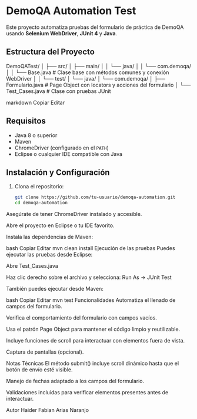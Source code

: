 # DemoQA Automation Test

Este proyecto automatiza pruebas del formulario de práctica de DemoQA usando **Selenium WebDriver**, **JUnit 4** y **Java**.

## Estructura del Proyecto

DemoQATest/
│
├── src/
│ ├── main/
│ │ └── java/
│ │ └── com.demoqa/
│ │ └── Base.java # Clase base con métodos comunes y conexión WebDriver
│
│ └── test/
│ └── java/
│ └── com.demoqa/
│ ├── Formulario.java # Page Object con locators y acciones del formulario
│ └── Test_Cases.java # Clase con pruebas JUnit

markdown
Copiar
Editar

## Requisitos

- Java 8 o superior
- Maven
- ChromeDriver (configurado en el `PATH`)
- Eclipse o cualquier IDE compatible con Java

## Instalación y Configuración

1. Clona el repositorio:
   ```bash
   git clone https://github.com/tu-usuario/demoqa-automation.git
   cd demoqa-automation
Asegúrate de tener ChromeDriver instalado y accesible.

Abre el proyecto en Eclipse o tu IDE favorito.

Instala las dependencias de Maven:

bash
Copiar
Editar
mvn clean install
Ejecución de las pruebas
Puedes ejecutar las pruebas desde Eclipse:

Abre Test_Cases.java

Haz clic derecho sobre el archivo y selecciona:
Run As → JUnit Test

También puedes ejecutar desde Maven:

bash
Copiar
Editar
mvn test
Funcionalidades
Automatiza el llenado de campos del formulario.

Verifica el comportamiento del formulario con campos vacíos.

Usa el patrón Page Object para mantener el código limpio y reutilizable.

Incluye funciones de scroll para interactuar con elementos fuera de vista.

Captura de pantallas (opcional).

Notas Técnicas
El método submit() incluye scroll dinámico hasta que el botón de envío esté visible.

Manejo de fechas adaptado a los campos del formulario.

Validaciones incluidas para verificar elementos presentes antes de interactuar.

Autor
Haider Fabian Arias Naranjo